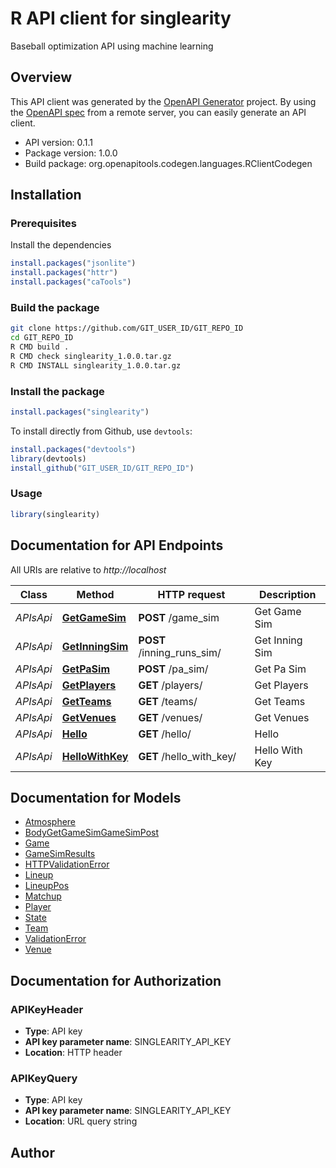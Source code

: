 # R API client for singlearity

Baseball optimization API using machine learning

## Overview
This API client was generated by the [OpenAPI Generator](https://openapi-generator.tech) project. By using the [OpenAPI spec](https://openapis.org) from a remote server, you can easily generate an API client.

- API version: 0.1.1
- Package version: 1.0.0
- Build package: org.openapitools.codegen.languages.RClientCodegen

## Installation

### Prerequisites

Install the dependencies

```R
install.packages("jsonlite")
install.packages("httr")
install.packages("caTools")
```

### Build the package

```sh
git clone https://github.com/GIT_USER_ID/GIT_REPO_ID
cd GIT_REPO_ID
R CMD build .
R CMD check singlearity_1.0.0.tar.gz
R CMD INSTALL singlearity_1.0.0.tar.gz
```

### Install the package

```R
install.packages("singlearity")
```

To install directly from Github, use `devtools`:
```R
install.packages("devtools")
library(devtools)
install_github("GIT_USER_ID/GIT_REPO_ID")
```

### Usage

```R
library(singlearity)
```

## Documentation for API Endpoints

All URIs are relative to *http://localhost*

Class | Method | HTTP request | Description
------------ | ------------- | ------------- | -------------
*APIsApi* | [**GetGameSim**](docs/APIsApi.md#GetGameSim) | **POST** /game_sim | Get Game Sim
*APIsApi* | [**GetInningSim**](docs/APIsApi.md#GetInningSim) | **POST** /inning_runs_sim/ | Get Inning Sim
*APIsApi* | [**GetPaSim**](docs/APIsApi.md#GetPaSim) | **POST** /pa_sim/ | Get Pa Sim
*APIsApi* | [**GetPlayers**](docs/APIsApi.md#GetPlayers) | **GET** /players/ | Get Players
*APIsApi* | [**GetTeams**](docs/APIsApi.md#GetTeams) | **GET** /teams/ | Get Teams
*APIsApi* | [**GetVenues**](docs/APIsApi.md#GetVenues) | **GET** /venues/ | Get Venues
*APIsApi* | [**Hello**](docs/APIsApi.md#Hello) | **GET** /hello/ | Hello
*APIsApi* | [**HelloWithKey**](docs/APIsApi.md#HelloWithKey) | **GET** /hello_with_key/ | Hello With Key


## Documentation for Models

 - [Atmosphere](docs/Atmosphere.md)
 - [BodyGetGameSimGameSimPost](docs/BodyGetGameSimGameSimPost.md)
 - [Game](docs/Game.md)
 - [GameSimResults](docs/GameSimResults.md)
 - [HTTPValidationError](docs/HTTPValidationError.md)
 - [Lineup](docs/Lineup.md)
 - [LineupPos](docs/LineupPos.md)
 - [Matchup](docs/Matchup.md)
 - [Player](docs/Player.md)
 - [State](docs/State.md)
 - [Team](docs/Team.md)
 - [ValidationError](docs/ValidationError.md)
 - [Venue](docs/Venue.md)


## Documentation for Authorization


### APIKeyHeader

- **Type**: API key
- **API key parameter name**: SINGLEARITY_API_KEY
- **Location**: HTTP header

### APIKeyQuery

- **Type**: API key
- **API key parameter name**: SINGLEARITY_API_KEY
- **Location**: URL query string



## Author



